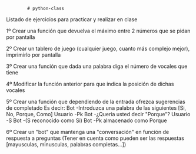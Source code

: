             # python-class

Listado de ejercicios para practicar y realizar en clase

1º Crear una función que devuelva el máximo entre 2 números que se pidan por pantalla

2º Crear un tablero de juego (cualquier juego, cuanto más complejo mejor), imprimirlo por pantalla

3º Crear una función que dada una palabra diga el número de vocales que tiene

4º Modificar la función anterior para que indica la posición de dichas vocales

5º Crear una función que dependiendo de la entrada ofrezca sugerencias de completado
    Es decir: 
              Bot      -Introduzca una palabra de las siguientes [Si, No, Porque, Como]
              Usuario  -Pk
              Bot      -¿Queria usted decir "Porque"?
              Usuario  -S
              Bot      -(S reconocido como Si)
              Bot      -Pk almacenado como Porque
              
              
6º Crear un "bot" que mantenga una "conversación" en función de respuesta a preguntas
  (Tener en cuenta como pueden ser las respuestas [mayusculas, minusculas, palabras completas...])
  

